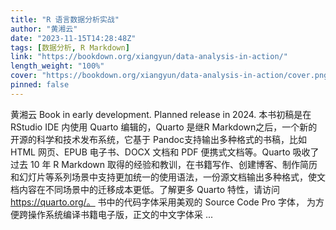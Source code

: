 ```yaml
---
title: "R 语言数据分析实战"
author: "黄湘云"
date: "2023-11-15T14:28:48Z"
tags: [数据分析, R Markdown]
link: "https://bookdown.org/xiangyun/data-analysis-in-action/"
length_weight: "100%"
cover: "https://bookdown.org/xiangyun/data-analysis-in-action/cover.png"
pinned: false
---
```


黄湘云 Book in early development. Planned release in 2024. 本书初稿是在 RStudio IDE 内使用 Quarto 编辑的，Quarto 是继R Markdown之后，一个新的开源的科学和技术发布系统，它基于 Pandoc支持输出多种格式的书稿，比如 HTML 网页、EPUB 电子书、DOCX 文档和 PDF 便携式文档等。Quarto 吸收了过去 10 年 R Markdown 取得的经验和教训，在书籍写作、创建博客、制作简历和幻灯片等系列场景中支持更加统一的使用语法，一份源文档输出多种格式，使文档内容在不同场景中的迁移成本更低。了解更多 Quarto 特性，请访问 https://quarto.org/。 书中的代码字体采用美观的 Source Code Pro 字体， 为方便跨操作系统编译书籍电子版，正文的中文字体采 ...
